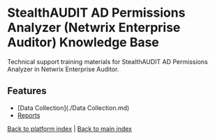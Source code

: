 # StealthAUDIT AD Permissions Analyzer (Netwrix Enterprise Auditor) Knowledge Base

Technical support training materials for StealthAUDIT AD Permissions Analyzer in Netwrix Enterprise Auditor.

## Features

- [Data Collection](./Data Collection.md)
- [Reports](./Reports.md)


[Back to platform index](../index.md) | [Back to main index](../../index.md)
